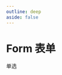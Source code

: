 ```yaml
---
outline: deep
aside: false
---
```


# Form 表单

<demo-container class="demo-gov-form">
	<gov-form>
		<gov-form-item>
			<gov-radio-group>
				<gov-radio>单选</gov-radio>
			</gov-radio-group>
		</gov-form-item>
	</gov-form>
</demo-container>
